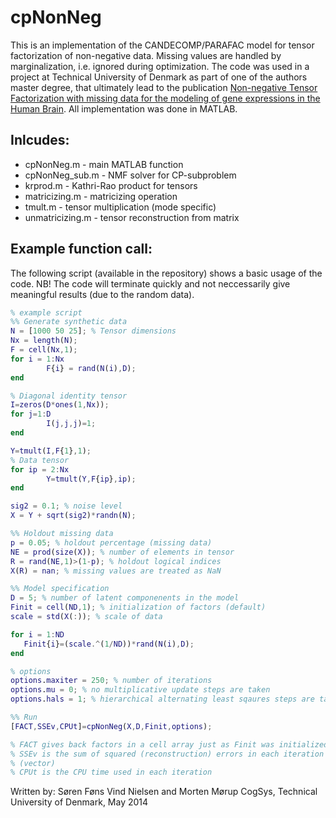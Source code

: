 cpNonNeg
=======

This is an implementation of the CANDECOMP/PARAFAC model for tensor factorization of non-negative data. Missing values are handled by marginalization, i.e. ignored during optimization. The code was used in a project at Technical University of Denmark as part of one of the authors master degree, that ultimately lead to the publication [Non-negative Tensor Factorization with missing data for the modeling of gene expressions in the Human Brain](http://ieeexplore.ieee.org/xpls/abs_all.jsp?arnumber=6958919&tag=1 "NTF for missing data"). 
All implementation was done in MATLAB.

Inlcudes:
-------

* cpNonNeg.m - main MATLAB function
* cpNonNeg_sub.m - NMF solver for CP-subproblem
* krprod.m - Kathri-Rao product for tensors
* matricizing.m - matricizing operation
* tmult.m - tensor multiplication (mode specific)
* unmatricizing.m - tensor reconstruction from matrix
 
Example function call:
--------
The following script (available in the repository) shows a basic usage of the code. 
NB! The code will terminate quickly and not neccessarily give meaningful results (due to the random data).
```matlab
% example script
%% Generate synthetic data
N = [1000 50 25]; % Tensor dimensions
Nx = length(N);
F = cell(Nx,1);
for i = 1:Nx
        F{i} = rand(N(i),D);
end

% Diagonal identity tensor
I=zeros(D*ones(1,Nx));
for j=1:D
        I(j,j,j)=1;
end

Y=tmult(I,F{1},1);
% Data tensor
for ip = 2:Nx
        Y=tmult(Y,F{ip},ip);
end

sig2 = 0.1; % noise level
X = Y + sqrt(sig2)*randn(N);

%% Holdout missing data
p = 0.05; % holdout percentage (missing data)
NE = prod(size(X)); % number of elements in tensor
R = rand(NE,1)>(1-p); % holdout logical indices
X(R) = nan; % missing values are treated as NaN

%% Model specification
D = 5; % number of latent componenents in the model
Finit = cell(ND,1); % initialization of factors (default)
scale = std(X(:)); % scale of data

for i = 1:ND
   Finit{i}=(scale.^(1/ND))*rand(N(i),D); 
end

% options
options.maxiter = 250; % number of iterations
options.mu = 0; % no multiplicative update steps are taken
options.hals = 1; % hierarchical alternating least sqaures steps are taken

%% Run
[FACT,SSEv,CPUt]=cpNonNeg(X,D,Finit,options);

% FACT gives back factors in a cell array just as Finit was initialized
% SSEv is the sum of squared (reconstruction) errors in each iteration
% (vector)
% CPUt is the CPU time used in each iteration
```

Written by: Søren Føns Vind Nielsen and Morten Mørup
CogSys, Technical University of Denmark, May 2014
